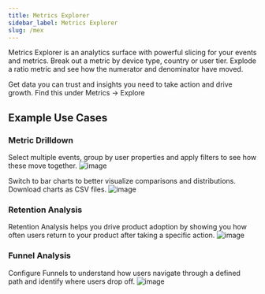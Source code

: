 ```yaml
---
title: Metrics Explorer
sidebar_label: Metrics Explorer
slug: /mex
---
```


Metrics Explorer is an analytics surface with powerful slicing for your events and metrics. Break out a metric by device type, country or user tier. Explode a ratio metric and see how the numerator and denominator have moved.

Get data you can trust and insights you need to take action and drive growth. Find this under Metrics -> Explore


## Example Use Cases

### Metric Drilldown

Select multiple events, group by user properties and apply filters to see how these move together. 
![image](https://github.com/statsig-io/docs/assets/31516123/bb128d04-98fd-48e3-9954-13e8ae38648a)

Switch to bar charts to better visualize comparisons and distributions. Download charts as CSV files.
![image](https://github.com/statsig-io/docs/assets/31516123/12aaaa3f-a0bf-4f26-8b81-9622140d14b3)

### Retention Analysis

Retention Analysis helps you drive product adoption by showing you how often users return to your product after taking a specific action.
![image](https://github.com/statsig-io/docs/assets/31516123/b768f69d-e6b7-4c88-b69a-afa45a1f862f)

### Funnel Analysis

Configure Funnels to understand how users navigate through a defined path and identify where users drop off.
![image](https://github.com/statsig-io/docs/assets/31516123/0628fc77-fa86-43de-8377-273ce9239937)
